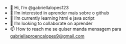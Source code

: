 - 👋 Hi, I’m @gabriellalopes123
- 👀 I’m interested in aprender mais sobre o github
- 🌱 I’m currently learning html e java script
- 💞️ I’m looking to collaborate on aprender
- 📫 How to reach me se quiser manda mensagem para gabriellaproencalopes9@gmail.com

<!---
gabriellalopes123/gabriellalopes123 is a ✨ special ✨ repository because its `README.md` (this file) appears on your GitHub profile.
You can click the Preview link to take a look at your changes.
--->
